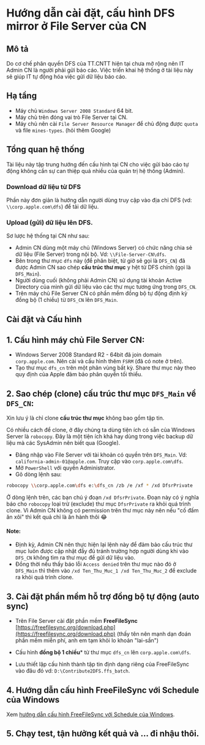 # Hướng dẫn cài đặt, cấu hình DFS mirror ở File Server của CN

## Mô tả
Do cơ chế phân quyền DFS của TT.CNTT hiện tại chưa mở rộng nên IT Admin CN là người phải gửi báo cáo. Việc triển khai hệ thống ở tài liệu này sẽ giúp IT tự động hóa việc gửi dữ liệu báo cáo.

## Hạ tầng
- Máy chủ `Windows Server 2008 Standard` 64 bit.
- Máy chủ trên đóng vai trò File Server tại CN.
- Máy chủ nên cài `File Server Resource Manager` để chủ động được `quota` và file `mines-types`. (hỏi thêm Google)


## Tổng quan hệ thống

Tài liệu này tập trung hướng đến cấu hình tại CN cho việc gửi báo cáo tự động không cần sự can thiệp quá nhiều của quản trị hệ thống (Admin).

### Download dữ liệu từ DFS
Phần này đơn giản là hướng dẫn người dùng truy cập vào địa chỉ DFS (vd: `\\corp.apple.com\dfs`) để tải dữ liệu.

### Upload (gửi) dữ liệu lên DFS.
Sơ lược hệ thống tại CN như sau:
- Admin CN dùng một máy chủ (Windows Server) có chức năng chia sẻ dữ liệu (File Server) trong nội bộ. Vd: `\\File-Server-CN\dfs`.
- Bên trong thư mục `dfs` này (để phân biệt, từ giờ sẽ gọi là `DFS_CN`) đã được Admin CN sao chép **cấu trúc thư mục** y hệt từ DFS chính (gọi là `DFS_Main`).
- Người dùng cuối (không phải Admin CN) sử dụng tài khoản Active Directory của mình gửi dữ liệu vào các thư mục tương ứng trong `DFS_CN`.
- Trên máy chủ File Server CN có phần mềm đồng bộ tự động định kỳ đồng bộ (1 chiều) từ `DFS_CN` lên `DFS_Main`.

## Cài đặt và Cấu hình

## 1. Cấu hình máy chủ File Server CN:
- Windows Server 2008 Standard R2 - 64bit đã join domain `corp.apple.com`. Nên cài và cấu hình thêm `FSRM` (đã có note ở trên).
- Tạo thư mục `dfs_cn` trên một phân vùng bất kỳ. Share thư mục này theo quy định của Apple đảm bảo phân quyền tối thiểu.

## 2. Sao chép (clone) cấu trúc thư mục `DFS_Main` về `DFS_CN`:
Xin lưu ý là chỉ clone **cấu trúc thư mục** không bao gồm tập tin.

Có nhiều cách để clone, ở đây chúng ta dùng tiện ích có sẵn của Windows Server là `robocopy`. Đây là một tiện ích khá hay dùng trong việc backup dữ liệu mà các SysAdmin nên biết qua (Google).

- Đăng nhập vào File Server với tài khoản có quyền trên `DFS_Main`. Vd: `california-admin-01@apple.com`. Truy cập vào `corp.apple.com\dfs`.
- Mở `PowerShell` với quyền Administrator.
- Gõ dòng lệnh sau:

```bash
robocopy \\corp.apple.com\dfs e:\dfs_cn /zb /e /xf * /xd DfsrPrivate
```
Ở dòng lệnh trên, các bạn chú ý đoạn `/xd DfsrPrivate`. Đoạn này có ý nghĩa báo cho `robocopy` loại trừ (exclude) thư mục `DfsrPrivate` ra khỏi quá trình clone. Vì Admin CN không có permission trên thư mục này nên nếu "cố đấm ăn xôi" thì kết quả chỉ là ăn hành thôi 😂

#### Note:
- Định kỳ, Admin CN nên thực hiện lại lệnh này để đảm bảo cấu trúc thư mục luôn được cập nhật đầy đủ tránh trường hợp người dùng khi vào `DFS_CN` không tìm ra thư mục để gửi dữ liệu vào.
- Đồng thời nếu thấy báo lỗi `Access denied` trên thư mục nào đó ở `DFS_Main` thì thêm vào `/xd Ten_Thu_Muc_1 /xd Ten_Thu_Muc_2` để exclude ra khỏi quá trình clone.

## 3. Cài đặt phần mềm hỗ trợ đồng bộ tự động (auto sync)

- Trên File Server cài đặt phần mềm **FreeFileSync** [https://freefilesync.org/download.php](https://freefilesync.org/download.php) (thấy tên nên mạnh dạn đoán phần mềm miễn phí, anh em tạm khỏi lo khoản "lai-sần")

- Cấu hình **đồng bộ 1 chiều*** từ thư mục `dfs_cn` lên `corp.apple.com\dfs`.

- Lưu thiết lập cấu hình thành tập tin định dạng riêng của FreeFileSync vào đâu đó vd: `D:\Contribute2DFS.ffs_batch`.

## 4. Hướng dẫn cấu hình FreeFileSync với Schedule của Windows
Xem [hướng dẫn cấu hình FreeFileSync với Schedule của Windows](https://freefilesync.org/manual.php?topic=schedule-batch-jobs). 

## 5. Chạy test, tận hưởng kết quả và ... đi nhậu thôi.
